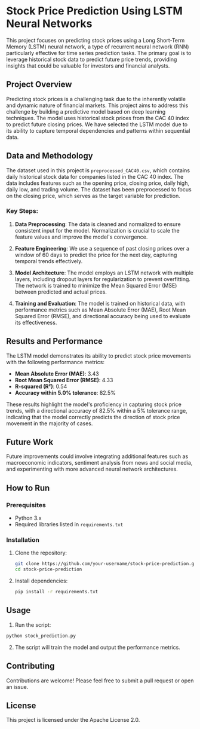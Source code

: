 # Stock Price Prediction Using LSTM Neural Networks

This project focuses on predicting stock prices using a Long Short-Term Memory (LSTM) neural network, a type of recurrent neural network (RNN) particularly effective for time series prediction tasks. The primary goal is to leverage historical stock data to predict future price trends, providing insights that could be valuable for investors and financial analysts.

## Project Overview

Predicting stock prices is a challenging task due to the inherently volatile and dynamic nature of financial markets. This project aims to address this challenge by building a predictive model based on deep learning techniques. The model uses historical stock prices from the CAC 40 index to predict future closing prices. We have selected the LSTM model due to its ability to capture temporal dependencies and patterns within sequential data.

## Data and Methodology

The dataset used in this project is `preprocessed_CAC40.csv`, which contains daily historical stock data for companies listed in the CAC 40 index. The data includes features such as the opening price, closing price, daily high, daily low, and trading volume. The dataset has been preprocessed to focus on the closing price, which serves as the target variable for prediction.

### Key Steps:

1. **Data Preprocessing**: The data is cleaned and normalized to ensure consistent input for the model. Normalization is crucial to scale the feature values and improve the model's convergence.

2. **Feature Engineering**: We use a sequence of past closing prices over a window of 60 days to predict the price for the next day, capturing temporal trends effectively.

3. **Model Architecture**: The model employs an LSTM network with multiple layers, including dropout layers for regularization to prevent overfitting. The network is trained to minimize the Mean Squared Error (MSE) between predicted and actual prices.

4. **Training and Evaluation**: The model is trained on historical data, with performance metrics such as Mean Absolute Error (MAE), Root Mean Squared Error (RMSE), and directional accuracy being used to evaluate its effectiveness.

## Results and Performance

The LSTM model demonstrates its ability to predict stock price movements with the following performance metrics:

- **Mean Absolute Error (MAE)**: 3.43
- **Root Mean Squared Error (RMSE)**: 4.33
- **R-squared (R²)**: 0.54
- **Accuracy within 5.0% tolerance**: 82.5%

These results highlight the model's proficiency in capturing stock price trends, with a directional accuracy of 82.5% within a 5% tolerance range, indicating that the model correctly predicts the direction of stock price movement in the majority of cases.

## Future Work

Future improvements could involve integrating additional features such as macroeconomic indicators, sentiment analysis from news and social media, and experimenting with more advanced neural network architectures.

## How to Run

### Prerequisites

- Python 3.x
- Required libraries listed in `requirements.txt`

### Installation

1. Clone the repository:

   ```bash
   git clone https://github.com/your-username/stock-price-prediction.git
   cd stock-price-prediction
   ```
2. Install dependencies:
   ```bash
   pip install -r requirements.txt
   ```
## Usage
1. Run the script:
```bash
python stock_prediction.py
```
2. The script will train the model and output the performance metrics.

## Contributing
Contributions are welcome! Please feel free to submit a pull request or open an issue.

## License
This project is licensed under the Apache License 2.0.
